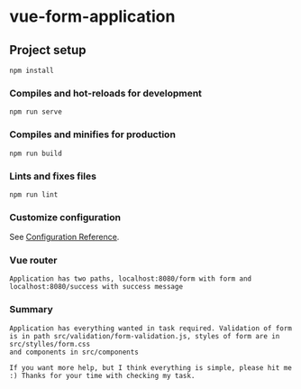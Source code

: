 # vue-form-application

## Project setup
```
npm install
```

### Compiles and hot-reloads for development
```
npm run serve
```

### Compiles and minifies for production
```
npm run build
```

### Lints and fixes files
```
npm run lint
```

### Customize configuration
See [Configuration Reference](https://cli.vuejs.org/config/).

### Vue router

```
Application has two paths, localhost:8080/form with form and localhost:8080/success with success message
```

### Summary

```
Application has everything wanted in task required. Validation of form is in path src/validation/form-validation.js, styles of form are in src/stylles/form.css 
and components in src/components

If you want more help, but I think everything is simple, please hit me :) Thanks for your time with checking my task.
```